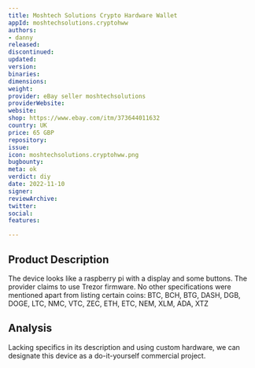 ```yaml
---
title: Moshtech Solutions Crypto Hardware Wallet
appId: moshtechsolutions.cryptohww
authors:
- danny
released: 
discontinued: 
updated: 
version: 
binaries: 
dimensions: 
weight: 
provider: eBay seller moshtechsolutions
providerWebsite: 
website: 
shop: https://www.ebay.com/itm/373644011632
country: UK
price: 65 GBP
repository: 
issue: 
icon: moshtechsolutions.cryptohww.png
bugbounty: 
meta: ok
verdict: diy
date: 2022-11-10
signer: 
reviewArchive: 
twitter: 
social: 
features: 

---
```


## Product Description 

The device looks like a raspberry pi with a display and some buttons. The provider claims to use Trezor firmware. No other specifications were mentioned apart from listing certain coins: BTC, BCH, BTG, DASH, DGB, DOGE, LTC, NMC, VTC, ZEC, ETH, ETC, NEM, XLM, ADA, XTZ

## Analysis 

Lacking specifics in its description and using custom hardware, we can designate this device as a do-it-yourself commercial project. 